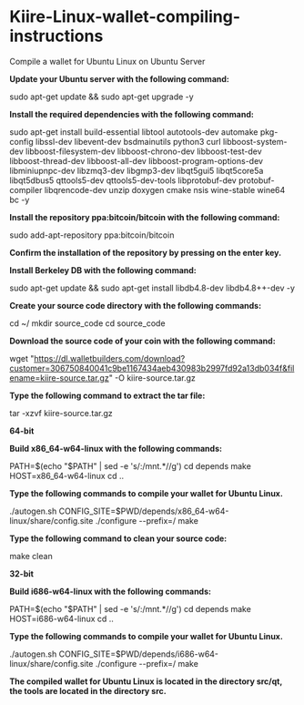 # Kiire-Linux-wallet-compiling-instructions
Compile a wallet for Ubuntu Linux on Ubuntu Server

**Update your Ubuntu server with the following command:**

sudo apt-get update && sudo apt-get upgrade -y

**Install the required dependencies with the following command:**

sudo apt-get install build-essential libtool autotools-dev automake pkg-config libssl-dev libevent-dev bsdmainutils python3 curl libboost-system-dev libboost-filesystem-dev libboost-chrono-dev libboost-test-dev libboost-thread-dev libboost-all-dev libboost-program-options-dev libminiupnpc-dev libzmq3-dev libgmp3-dev libqt5gui5 libqt5core5a libqt5dbus5 qttools5-dev qttools5-dev-tools libprotobuf-dev protobuf-compiler libqrencode-dev unzip doxygen cmake nsis wine-stable wine64 bc -y

**Install the repository ppa:bitcoin/bitcoin with the following command:**

sudo add-apt-repository ppa:bitcoin/bitcoin

**Confirm the installation of the repository by pressing on the enter key.**

**Install Berkeley DB with the following command:**

sudo apt-get update && sudo apt-get install libdb4.8-dev libdb4.8++-dev -y

**Create your source code directory with the following commands:**

cd ~/
mkdir source_code
cd source_code

**Download the source code of your coin with the following command:**

wget "https://dl.walletbuilders.com/download?customer=306750840041c9be1167434aeb430983b2997fd92a13db034f&filename=kiire-source.tar.gz" -O kiire-source.tar.gz

**Type the following command to extract the tar file:**

tar -xzvf kiire-source.tar.gz

**64-bit**

**Build x86_64-w64-linux with the following commands:**

PATH=$(echo "$PATH" | sed -e 's/:\/mnt.*//g')
cd depends
make HOST=x86_64-w64-linux
cd ..

**Type the following commands to compile your wallet for Ubuntu Linux.**

./autogen.sh
CONFIG_SITE=$PWD/depends/x86_64-w64-linux/share/config.site ./configure --prefix=/
make

**Type the following command to clean your source code:**

make clean

**32-bit**

**Build i686-w64-linux with the following commands:**

PATH=$(echo "$PATH" | sed -e 's/:\/mnt.*//g')
cd depends
make HOST=i686-w64-linux
cd ..

**Type the following commands to compile your wallet for Ubuntu Linux.**

./autogen.sh
CONFIG_SITE=$PWD/depends/i686-w64-linux/share/config.site ./configure --prefix=/
make

**The compiled wallet for Ubuntu Linux is located in the directory src/qt, the tools are located in the directory src.**
